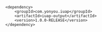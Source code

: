 	<dependency>
		<groupId>com.yonyou.iuap</groupId>
    	<artifactId>iuap-output</artifactId>
    	<version>1.0.0-RELEASE</version>
	</dependency>
